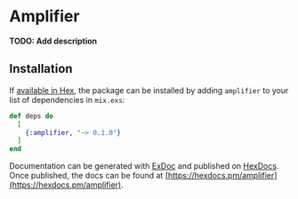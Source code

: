 # Amplifier

**TODO: Add description**

## Installation

If [available in Hex](https://hex.pm/docs/publish), the package can be installed
by adding `amplifier` to your list of dependencies in `mix.exs`:

```elixir
def deps do
  [
    {:amplifier, "~> 0.1.0"}
  ]
end
```

Documentation can be generated with [ExDoc](https://github.com/elixir-lang/ex_doc)
and published on [HexDocs](https://hexdocs.pm). Once published, the docs can
be found at [https://hexdocs.pm/amplifier](https://hexdocs.pm/amplifier).

